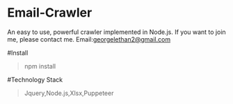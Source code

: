 # Email-Crawler
An easy to use, powerful crawler implemented in Node.js. 
If you want to join me, please contact me.
Email:georgelethan2@gmail.com

#Install
>npm install

#Technology Stack
>Jquery,Node.js,Xlsx,Puppeteer
